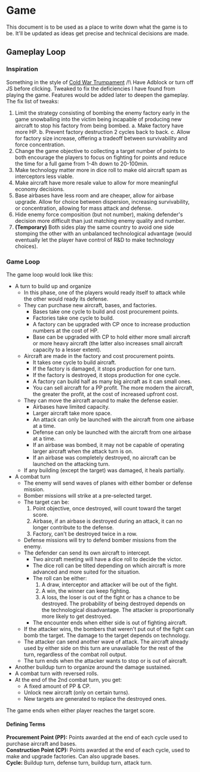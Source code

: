 # Game

This document is to be used as a place to write down what the game is to be. It'll be updated as ideas get precise and technical decisions are made.

## Gameplay Loop

### Inspiration
Something in the style of [Cold War Trumpament](https://apkpure.com/cold-war-trumpament/sbm.trump.free) /!\ Have Adblock or turn off JS before clicking. 
Tweaked to fix the deficiencies I have found from playing the game. Features would be added later to deepen the gameplay. The fix list of tweaks:
1. Limit the strategy consisting of bombing the enemy factory early in the game snowballing into the victim being incapable of producing new aircraft to stop his factory from being bombed.
    a. Make factory have more HP.
    b. Prevent factory destruction 2 cycles back to back.
    c. Allow for factory size increase, offering a tradeoff between survivability and force concentration.
2. Change the game objective to collecting a target number of points to both encourage the players to focus on fighting for points and reduce the time for a full game from 1-4h down to 20-100min.
3. Make technology matter more in dice roll to make old aircraft spam as interceptors less viable.
4. Make aircraft have more resale value to allow for more meaningful economy decisions.
5. Base airbases have less room and are cheaper, allow for airbase upgrade. Allow for choice between dispersion, increasing survivability, or concentration, allowing for mass attack and defense.
6. Hide enemy force composition (but not number), making defender's decision more difficult than just matching enemy quality and number.
7. **(Temporary)** Both sides play the same country to avoid one side stomping the other with an unbalanced technological advantage (would eventually let the player have control of R&D to make technology choices).

### Game Loop
The game loop would look like this:
- A turn to build up and organize 
  - In this phase, one of the players would ready itself to attack while the other would ready its defense.
  - They can purchase new aircraft, bases, and factories.
    - Bases take one cycle to build and cost procurement points.
    - Factories take one cycle to build.
    - A factory can be upgraded with CP once to increase production numbers at the cost of HP.
    - Base can be upgraded with CP to hold either more small aircraft or more heavy aircraft (the latter also increases small aircraft capacity to a lesser extent).
  - Aircraft are made in the factory and cost procurement points.
    - It takes one cycle to build aircraft.
    - If the factory is damaged, it stops production for one turn.
    - If the factory is destroyed, it stops production for one cycle.
    - A factory can build half as many big aircraft as it can small ones.
    - You can sell aircraft for a PP profit. The more modern the aircraft, the greater the profit, at the cost of increased upfront cost.
  - They can move the aircraft around to make the defense easier.
    - Airbases have limited capacity.
    - Larger aircraft take more space.
    - An attack can only be launched with the aircraft from one airbase at a time.
    - Defense can only be launched with the aircraft from one airbase at a time.
    - If an airbase was bombed, it may not be capable of operating larger aircraft when the attack turn is on.
    - If an airbase was completely destroyed, no aircraft can be launched on the attacking turn.
  - If any building (except the target) was damaged, it heals partially.
- A combat turn
  - The enemy will send waves of planes with either bomber or defense mission.
  - Bomber missions will strike at a pre-selected target.
  - The target can be:
    1. Point objective, once destroyed, will count toward the target score.
    2. Airbase, if an airbase is destroyed during an attack, it can no longer contribute to the defense.
    3. Factory, can't be destroyed twice in a row.
  - Defense missions will try to defend bomber missions from the enemy.
  - The defender can send its own aircraft to intercept.
    - Two aircraft meeting will have a dice roll to decide the victor.
    - The dice roll can be tilted depending on which aircraft is more advanced and more suited for the situation.
    - The roll can be either:
      1. A draw, interceptor and attacker will be out of the fight.
      2. A win, the winner can keep fighting.
      3. A loss, the loser is out of the fight or has a chance to be destroyed. The probability of being destroyed depends on the technological disadvantage. The attacker is proportionally more likely to get destroyed.
    - The encounter ends when either side is out of fighting aircraft.
  - If the attacker wins, the bombers that weren't put out of the fight can bomb the target. The damage to the target depends on technology.
  - The attacker can send another wave of attack. The aircraft already used by either side on this turn are unavailable for the rest of the turn, regardless of the combat roll output.
  - The turn ends when the attacker wants to stop or is out of aircraft.
- Another buildup turn to organize around the damage sustained.
- A combat turn with reversed rolls.
- At the end of the 2nd combat turn, you get:
  - A fixed amount of PP & CP.
  - Unlock new aircraft (only on certain turns).
  - New targets are generated to replace the destroyed ones.

The game ends when either player reaches the target score.

#### Defining Terms
**Procurement Point (PP):** Points awarded at the end of each cycle used to purchase aircraft and bases. <br>
**Construction Point (CP):** Points awarded at the end of each cycle, used to make and upgrade factories. Can also upgrade bases. <br>
**Cycle:** Buildup turn, defense turn, buildup turn, attack turn. <br>




